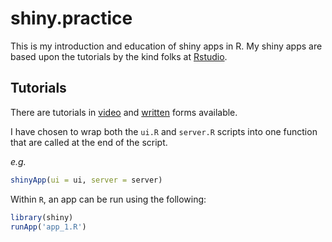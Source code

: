 # shiny.practice

This is my introduction and education of shiny apps in R. My shiny apps are based upon the tutorials by the kind folks at [Rstudio](http://shiny.rstudio.com/).

## Tutorials

There are tutorials in [video](http://shiny.rstudio.com/tutorial/) and [written](http://shiny.rstudio.com/tutorial/lesson1/) forms available.

I have chosen to wrap both the `ui.R` and `server.R` scripts into one function that are called at the end of the script.

*e.g.*
```R
shinyApp(ui = ui, server = server)
```

Within `R`, an app can be run using the following:

```R
library(shiny)
runApp('app_1.R')
```